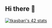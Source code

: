## Hi there 👋

<!--
**ChimPansky/chimpansky** is a ✨ _special_ ✨ repository because its `README.md` (this file) appears on your GitHub profile.

Here are some ideas to get you started:

- 🔭 I’m currently working on ...
- 🌱 I’m currently learning ...
- 👯 I’m looking to collaborate on ...
- 🤔 I’m looking for help with ...
- 💬 Ask me about ...
- 📫 How to reach me: ...
- 😄 Pronouns: ...
- ⚡ Fun fact: ...
-->

<a href="https://profile.intra.42.fr/users/tkasbari"><img src="https://badge.mediaplus.ma/binary/tkasbari1337Badge=off&UM6P=off" alt="tkasbari's 42 stats" /></a>

